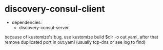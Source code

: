 # discovery-consul-client

* dependencies:
  * discovery-consul-server

because of kustomize's bug, use kustomize build $dir -o out.yaml, after that remove duplicated port in out.yaml (usually tcp-dns or see log to find)